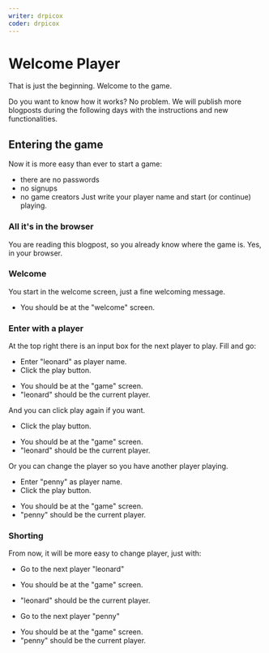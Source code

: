 ```yaml
---
writer: drpicox
coder: drpicox
---
```

# Welcome Player

That is just the beginning.
Welcome to the game.

Do you want to know how it works?
No problem. 
We will publish more blogposts during
the following days with the instructions
and new functionalities.

## Entering the game

Now it is more easy than ever to start a game:
- there are no passwords
- no signups
- no game creators
Just write your player name and start (or continue) playing.

### All it's in the browser

You are reading this blogpost, so you already
know where the game is. Yes, in your browser.

### Welcome

You start in the welcome screen, just a fine welcoming message.

 * You should be at the "welcome" screen.

### Enter with a player

At the top right there is an input box for the next player to play. Fill and go:

 * Enter "leonard" as player name.
 * Click the play button.
 <!-- SNAPSHOT status=200 -->
 * You should be at the "game" screen.
 * "leonard" should be the current player.

And you can click play again if you want.

 * Click the play button.
 <!-- SNAPSHOT status=200 -->
 * You should be at the "game" screen.
 * "leonard" should be the current player.

Or you can change the player so you have another player playing.

 * Enter "penny" as player name.
 * Click the play button.
 <!-- SNAPSHOT status=200 -->
 * You should be at the "game" screen.
 * "penny" should be the current player.

### Shorting

From now, it will be more easy to change player, just with:

 * Go to the next player "leonard"
 <!-- SNAPSHOT status=200 -->
 * You should be at the "game" screen.
 * "leonard" should be the current player.

 * Go to the next player "penny"
 <!-- SNAPSHOT status=200 -->
 * You should be at the "game" screen.
 * "penny" should be the current player.
